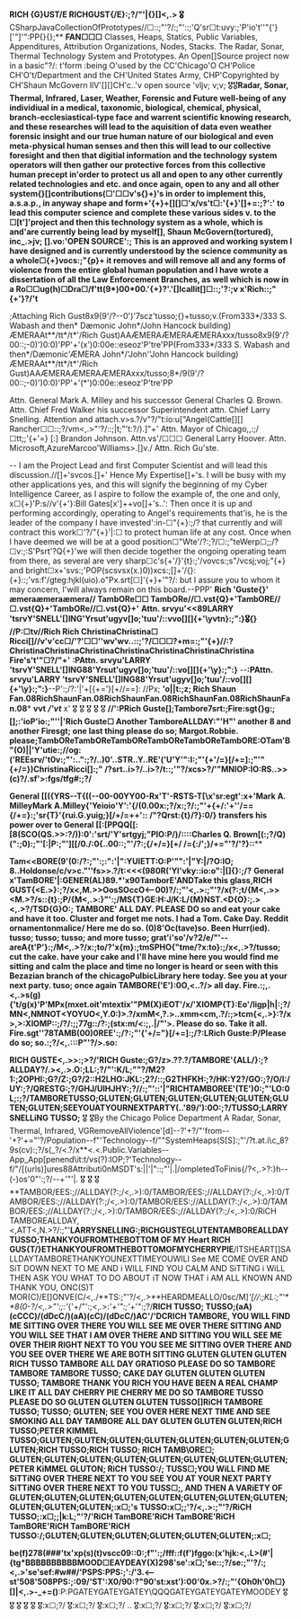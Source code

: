 **RICH {G}UST/E RICHGUST{/E}:;?/"'|\{}[]<,.>
🎖️**CSharpJavaCollectionOfPrototypes//☐::;"'?/:;"'::;'Q'sr☐t:uvy:;'P'io't''"{'}['"]'":PP{}{};**
**FAN☐☐☐**
Classes, Heaps, Statics, Public Variables, Appenditures, Attribution Organizations, Nodes, Stacks. The Radar, Sonar, Thermal Technology System and Prototypes.
An Open[]Source project now in a basic"?/: t'form :being O'used by the CC'Chicago'O CH'Police CH'O't/Department and the CH'United States Army, CHP'Copyrighted by CH'Shaun McGovern llV'[][]CH'c..\'v open source  \'vljv; v;v;
🎖️🎖️**Radar, Sonar, Thermal, Infrared, Laser, Weather, Forensic and Future well-being of any individiual in a medical, taxonomic, biological, chemical, physical, branch-ecclesiastical-type face and warrent scientific knowing research, and these researches will lead to
the aquisition of data even weather forensic insight and our true human nature of our biological and even meta-physical human senses and then this will lead to our collective foresight and then that digitial information and the technology system operators will then 
gather our protective forces from this collective human precept in'order to protect us all and open to any other currently related technologies and etc. and once again, open to any and all other system{}[]contributions(☐'☐☐v's{}+)'s in order to implement this, 
a.s.a.p., in anyway shape and form+'{+}+[][]☐'x/vs't☐:'{+}'[]+=:;?':' to lead this computer science and complete these various sides v. to the ☐[t']'project and then this technology system as a whole, which is and'are currently being lead by myself[], Shaun
McGovern(tortured), inc_.>jv; [].vo:'OPEN SOURCE':; This is an approved and working system I have designed and is currently understood by the science community as a whole☐{+}vocs:;"{p}+ it removes and will remove all and any forms of violence from the entire global 
human population and I have wrote a dissertation of all the Law Enforcement Branches, as well which is now in a Ro☐☐ug(h)☐Dra☐/f'tt(9*)00*00.'{+}?'.'[]Icallit[]☐::;'?:;v
x'Rich::;"{+'}?/'t**

;Attaching Rich Gust8x9(9'/?--0')'7scz'tusso;{}+tusso;v.(From333*/333 S. Wabash and then* Dæmonic John*/John Hancock building) ÆMERAAt**/tt*/t*'/Rich Gust)AAÆMERAÆMERAÆMERAxxx/tusso8x9(9'/?00::;-0)')0:0)'PP'+'(x')0:00e::eseoz'P'tre'PP(From333*/333 S. Wabash and 
then*/Dæmonic'ÆMERA John*/'John'\'John Hancock building) ÆMERAAt**/tt*/t*'/Rich Gust)AAÆMERAÆMERAÆMERAxxx/tusso;8*/9(9'/?00::;-0)')0:0)'PP'+'(*')0:00e::eseoz'P'tre'PP

Attn. General Mark A. Milley and his successor General Charles Q. Brown. Attn. Chief Fred Walker his successor Superintendent attn. Chief Larry Snelling. Attention and attach.v>s.?/v"?/"t:io:u["Angel(Cattle[][] Rancher☐☐::;?/vm<,.>"'?/:\:;|t;"'t:?/).]"+' Attn. Mayor of Chicago,,:;/☐tt;;'{+'=}
[:\] Brandon Johnson. Attn.vs'/☐☐☐ General Larry Hoover. Attn. Microsoft,AzureMarcoo'Williams>.[]v./ Attn. Rich Gu'ste.

--
I am the Project Lead and first Computer Scientist and will lead this discussion.//[]+'svcos.[]+' Hence My Expertise[]+'s. I will be busy with my other applications yes, and this will signify the beginning of my Cyber Intelligence Career, as I aspire to follow the
example of, the one and only, x☐{+}'P:s//v'{+'}:Bill Gates[x']++vo[]+'s..': Then once it is up and performing accordingly, operating to Angel's requirements that'is, he is the leader of the company I have invested':in-☐"{+}:;/? that currently and will contract this 
work☐'?/"{+}'|:☐ to protect human life at any cost. Once when I have deemed we will be at a good position☐"Wte'/?:;?/☐:;"teWerp☐;;/?☐v:;:S'Psrt'?Q{+}'we will then decide together the ongoing operating team from there, as several are very 
sharp☐c's{+'/}'{t}:;'/vovcs:;s"/vcsj;voj;"{+} and bright☐x+'svs:;'POP(scsvsx(x.)0))xcs:;[]+'/{}:{+}::;'vs:f'/gteg:hjkl(uio).o"Px.srt[☐]'{+}+'"?/: but I assure you to whom it may concern, I'will always remain on this board.--PPP'
**Rich 'Guste{}' æmeraæmeraæmera// TambORe☐☐ TambORe//☐.vst{Q}+'TambORE//☐.vst{Q}+'TambORe//☐.vst{Q}+'**
**Attn. srvyu'<<89LARRY 'tsrvY'SNELL'[]ING'Yrsut'ugyv[]o;'tuu'/::vvo[][]{+'\yvtn}:;"\:}🎖️{}**
**//P:☐tv//Rich Rich ChristinaChristina☐ Ricci[]//v'v'cc☐/'?'☐☐''wv'wv..::;'?/☐☐☐?+m=:;"'{+}//:?ChristinaChristinaChristinaChristinaChristinaChristinaChristina Fire's't'"☐?/"+'**
**:PAttn. srvyu'LARRY 'tsrvY'SNELL'[]ING88'Yrsut'ugyv[]o;'tuu'/::vo[][]{+'\y}:;"\:}**
--**:PAttn. srvyu'LARRY 'tsrvY'SNELL'[]ING88'Yrsut'ugyv[]o;'tuu'/::vo[][]{+'\y}:;"\:}**--P':;/?\:'|'+[{+='}[+//==]:
//Px;
**'o||t:;z; Rich Shaun Fan.08RichShaunFan.08RichShaunFan.08RichShaunFan.08RichShaunFan.08***
**vvt** **_/'vt_**
x'
🎖️
🎖️
🎖️
🎖️
🎖️
**//':PRich Guste[];Tambore7srt:;Fire:sgt{}g:;[];:'ioP'io:;"'\'|'Rich Guste☐ Another TamboreALLDAY:"'H"' another 8 and another Firesgt; one last thing please do so; Margot.Robbie.
please;TambOReTambOReTambOReTambOReTambOReTambORE:OTam'B"(O)||'Y'utie:;//og:('REEsrv/'t0v:;"':..":;?/..)0'..STR..Y..RE'('U'Y'":I:;"'{+'/=}[/+=]:;"'"{+/=})ChristinaRicci[]:;"
/?srt..i>?/..i>?/t::;'"?/xcs>?/'"MNIOP:IO:RS..>>(c)?/.sf'>:fgs/tfg#:;?/**

**General [[({YRS--T{((--00-00YY00-Rx'T'-RSTS-T[\\x'sr:egt':x+'Mark A. MilleyMark A.Milley{'Yeioio'Y':'{/(0.00x:;?/x:;?/:;"'+{+/:'+''/=={/+=}:;'sr{T}'{rui.G.yuig;}[/+/=++'::
/"?Qrst:{t}/?}:0/} transfers his power over to General [[:[PPQQ[[:[8(SCO(QS.>>:?/)):0':'srt/'Y'srtgyj;"PIO:P/)/::::Charles Q. Brown[(:;?/Q)(":;0):;"'[:|P:;"'][[/0./:0{..00::;"'/?:;{/+/=}[+/
/={:/';}/+="'?/'?}::****

**Tam<<BORE(9'(0:/?:;"':;\:":'|":YUIETT:O:P'"\":'|"Y:|/?O:IO;       8..Holdonse/c/v>c."''fs>>.?/t:<<<(980R('Yl'vky::io:o"\:|[]{}:;/?**
**General x'TamBORE'|:GENER(AL)89.*'x90TamborE'ANDTake this glass,RICH GUST{<E.>}:;?/x<,M.>>OosSOccO<--00)?/:;"'<,.>:;"'?/x(?:;t/{M<,.>><M.>?/s::{t}:;P/{M<,.>:}"':;/MS{T}GE:H:J/K:L/{M}NST.<D{O}:;.><,.>?/TSD{G}O:; TAMBORE' ALL DAY. PLEASE DO so and eat your cake and have it too. Cluster and forget me nots. I had a Tom. Cake Day. Reddit ornamentonmalice/ Here me do so.         (0)8'Oc(tave)so. Been Hurr(ied). tusso; tusso; tusso; and more tusso; grat'i'so'/v?2/e/"'--areA{t'P'}:;/M<,.>?/x:;to/?'x{m}:;tmSPHO{"tme/?x:to}:;/x<,.>?/tusso; cut the cake. have your cake and I'll have mine here you would find me sitting and calm the place and time no longer is heard or seen with this Bezazian branch of the chicagoPulbicLibrary here today. See you at your next party. tuso; once again TAMBORE('E'):0O,<..?/> all day. Fire.:;,.<,.>s(g){'t/g(x)'P'MPx(mxet.oit'mtextix'"PM(X)iEOT'/x/'XIOMP{T}:Eo'/ligp|h|:;?/MN<,NMNOT<YOYUO<,Y.0:)>.?/xmM<,?.>..xmm<cm,.?/:;>tcm{<,.>}:?/x>,>:XIOMP::;/?/:;;77g::/?:;(stx:m/<:;,.|\/"'>. Please do so. Take it all. Fire.sgt''78TAMB(00)0REE':;/?:;"'{'+/="}[/+=]:;/?:LRich Guste:P/Please do so; so.:;?/<,.:::P"'?/>.so:**

**RICH GUSTE<,.>>:;>?/'RICH Guste:;G?/z>.??.?/TAMBORE'{ALL/}:;?ALLDAY?/.><,.>.O:;LL:;?/"':K/L;""?/M2?1:;2OPHI:;G?/Z:;G?/2::H2LHO:JKL:;2?/::;G2THFKH:;?/HK:Y2?/GO:;?/O/I:/UY:;?/QRESTG:;?/GHJ/UIHJHY:;?//:;"':\:'|"RICHTAMBOREE'(TE')0:;"'LO:0L;:;?/TAMBORETUSSO;GLUTEN;GLUTEN;GLUTEN;GLUTEN;GLUTEN;GLUTEN;GLUTEN;SEEYOUATYOURNEXTPARTY(..'89/'):0O:;?/TUSSO;LARRY SNELLiNG TUSSO;**
🎖️
🎖️By the Chicago Police Department A Radar, Sonar, Thermal, Infrared, VGRemoveAllViolence'[d]--\?'+?/"'from--'+\?'+="'?/Population--f\"'Technology--f/""SystemHeaps(S[S]:;"'/?t.at.i\c_8?9s(cv)\:;?/s\(_?/<.?/x**<.<.Public.Variables--App_App[penend\it\:t/vs(?):IOP;?'Technology--f/"/[(urls)]ures88Attributi0nMSDT's:||'|"::;\"'\|.|/ompletedToFinis{/?<,.>?:}h--(-)os'0"':;?/--+'\"'\|.
🎖️
🎖️
🎖️
**TAMBOR/EES:;//ALLDAY(?:;/<,.>):0/TAMBOR/EES:;//ALLDAY(?:;/<,.>):0/TAMBOR/EES:;//ALLDAY(?:;/<,.>):0/TAMBOR/EES:;//ALLDAY(?:;/<,.>):0/TAMBOR/EES:;//ALLDAY(?:;/<,.>):0/TAMBOR/EES:;//ALLDAY(?:;/<,.>):0/RiCH TAMBOREALLDAY, <,ATT<,N.>?/:;"'**LARRYSNELLING:;RICHGUSTEGLUTENTAMBOREALLDAYTUSSO;THANKYOUFROMTHEBOTTOM OF MY Heart RICH GUS{T/}ETHANKYOUFROMTHEBOTTOMOFMYCHERRYPIE**/ITSHEART[]SALLDAYTAMBORETHANKYOUNEXTTIMEYOUWILl See ME COME OVER AND SiT DOWN NEXT TO ME AND i WILL FIND YOU CALM AND SiTTiNG i WiLL THEN ASK YOU WHAT TO DO ABOUT iT NOW THAT i AM ALL KNOWN AND THANK YOU, ONC(S)T MOR(C)/E[]ONVE(C/<,./**TS:;"'?/<,.>**HEARDMEALLO[](c)/0sc/M]*'[//:;KL:;"'**8(0-?/<,.>"':;:'*{'+/"':;<,.>:'*+'":;'*+'":;?/**RICH TUSSO; TUSSO;(aA)(cCCC)/(dDcC/)(aA)(cC)/(dDcC/)AC'/'DCRICH TAMBORE, YOU WILL FIND ME SITTING OVER THERE YOU WILL SEE ME OVER THERE SITTING AND YOU WILL SEE THAT I AM OVER THERE AND SITTING YOU WILL SEE ME OVER THEIR RIGHT NEXT TO YOU YOU SEE ME SITTING OVER THERE AND YOU SEE OVER THERE WE ARE BOTH SITTING GLUTEN GLUTEN GLUTEN RICH TUSSO TAMBORE ALL DAY GRATIOSO PLEASE DO SO TAMBORE TAMBORE TAMBORE TUSSO; CAKE DAY GLUTEN GLUTEN GLUTEN TUSSO; TAMBORE THANK YOU RICH YOU HAVE BEEN A REAL CHAMP LIKE IT ALL DAY CHERRY PIE CHERRY ME DO SO TAMBORE TUSSO PLEASE DO SO GLUTEN GLUTEN GLUTEN TUSSO[]RiCH TAMBORE TUSSO; TUSSO; GLUTEN; SEE YOU OVER HERE NEXT TIME AND SEE SMOKING ALL DAY TAMBORE ALL DAY GLUTEN GLUTEN GLUTEN;RICH TUSSO;PETER KIMMEL TUSSO;GLUTEN;GLUTEN;GLUTEN;GLUTEN;GLUTEN;GLUTEN;GLUTEN;GLUTEN;RICH TUSSO;RICH TUSSO; RICH TAMB\ORE☐; GLUTEN;GLUTEN;GLUTEN;GLUTEN;GLUTEN;GLUTEN;GLUTEN;GLUTEN; PETER KiMMEL GLUTON; RiCH TUSSO:/; TUSS☐;YOU WiLL FIND ME SiTTiNG OVER THERE NEXT TO YOU SEE YOU AT YOUR NEXT PARTY SiTTiNG OVER THERE NEXT TO YOU TUSS☐;, AND THEN A VARiETY OF GLUTEN;GLUTEN;GLUTEN;GLUTEN;GLUTEN;GLUTEN;GLUTEN;GLUTEN;GLUTEN;GLUTEN;GLUTEN;:x☐;'s TUSSO:x☐;;'?/<,.>:;"'?/RiCH TUSSO;:x☐;;|k:L;"'?/'RiCH TamBORE'RiCH TamBORE'RiCH TamBORE'RiCH TamBORE'RiCH TUSSO:/;GLUTEN;GLUTEN;GLUTEN;GLUTEN;GLUTEN;GLUTEN;:x☐;**

**be(f)278(###'tx'xp(s)(t)vscc09::0:;f"':;/fff::f(f')fggo:(x'hjk:<,.L>(#'|{tg*BBBBBBBBBBMOOD☐EAYDEAY(X)298'se':x☐;'se::;?/se:;"'?/:;<,.>'se'sef:#w##/'PSPS:PPS:;':/'3.<--st'508'508PPS:;:09/'ST':X0/90:?"90'st:xst'):00'0x.>?/:;"'{Oh0h'0h☐}[]|\<,.>-_+=()**:P:PGATEYGATEYGATEY\\QQQGATEYGATEYGATEYMOODEY
🎖️
🎖️
🎖️
🎖️
🎖️
🎖️:x☐;?/
🎖️:x☐;?/
🎖️:x☐;?/
..
🎖️:x☐;?/
🎖️:x☐;?/
🎖️:x☐;?/
🎖️:x☐;?/

